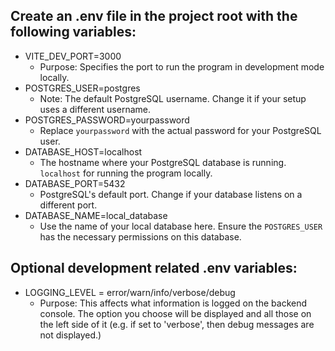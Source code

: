 ## Create an .env file in the project root with the following variables:

- VITE_DEV_PORT=3000
  - Purpose: Specifies the port to run the program in development mode locally.
- POSTGRES_USER=postgres
  - Note: The default PostgreSQL username. Change it if your setup uses a different username.
- POSTGRES_PASSWORD=yourpassword
  - Replace `yourpassword` with the actual password for your PostgreSQL user.
- DATABASE_HOST=localhost
  - The hostname where your PostgreSQL database is running. `localhost` for running the program locally.
- DATABASE_PORT=5432
  - PostgreSQL's default port. Change if your database listens on a different port.
- DATABASE_NAME=local_database
  - Use the name of your local database here. Ensure the `POSTGRES_USER` has the necessary permissions on this database.


## Optional development related .env variables:

- LOGGING_LEVEL = error/warn/info/verbose/debug
  - Purpose: This affects what information is logged on the backend console. The option you choose will be displayed and all those on the left side of it (e.g. if set to 'verbose', then debug messages are not displayed.)
